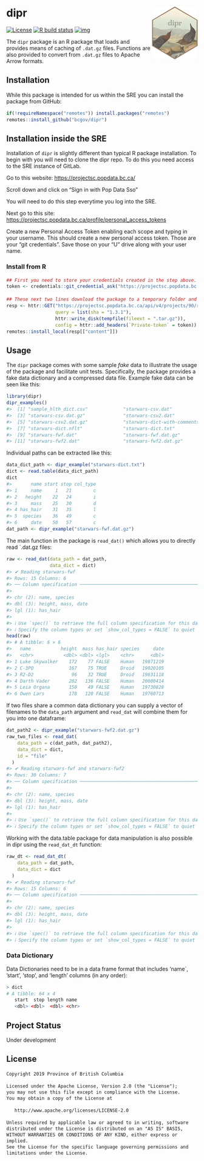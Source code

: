 
<!-- README.md is generated from README.Rmd. Please edit that file -->

# dipr <img src='man/figures/logo.png' align="right" height="139" />

<!-- badges: start -->

[![License](https://img.shields.io/badge/License-Apache%202.0-blue.svg)](https://opensource.org/licenses/Apache-2.0)
[![R build
status](https://github.com/bcgov/dipr/workflows/R-CMD-check/badge.svg)](https://github.com/bcgov/dipr)
[![img](https://img.shields.io/badge/Lifecycle-Experimental-339999)](https://github.com/bcgov/repomountie/blob/master/doc/lifecycle-badges.md)
<!-- badges: end -->

The `dipr` package is an R package that loads and provides means of
caching of `.dat.gz` files. Functions are also provided to convert from
`.dat.gz` files to Apache Arrow formats.

## Installation

While this package is intended for us within the SRE you can install the
package from GitHub:

``` r
if(!requireNamespace("remotes")) install.packages("remotes")
remotes::install_github("bcgov/dipr")
```

## Installation inside the SRE

Installation of `dipr` is slightly different than typical R package
installation. To begin with you will need to clone the dipr repo. To do
this you need access to the SRE instance of GitLab.

Go to this website: <https://projectsc.popdata.bc.ca/>

Scroll down and click on “Sign in with Pop Data Sso”

You will need to do this step everytime you log into the SRE.

Next go to this site:
<https://projectsc.popdata.bc.ca/profile/personal_access_tokens>

Create a new Personal Access Token enabling each scope and typing in
your username. This should create a new personal access token. Those are
your “git credentials”. Save those on your “U” drive along with your
user name.

### Install from R

``` r
## First you need to store your credentials created in the step above. This is a one time only thing
token <- credentials::git_credential_ask("https://projectsc.popdata.bc.ca")$password

## These next two lines download the package to a temporary folder and install it. 
resp <- httr::GET("https://projectsc.popdata.bc.ca/api/v4/projects/90/repository/archive.tar.gz",
                  query = list(sha = "1.3.1"),
                  httr::write_disk(tempfile(fileext = ".tar.gz")),
                  config = httr::add_headers(`Private-token` = token))
remotes::install_local(resp[["content"]])
```

## Usage

The `dipr` package comes with some sample *fake* data to illustrate the
usage of the package and facilitate unit tests. Specifically, the
package provides a fake data dictionary and a compressed data file.
Example fake data can be seen like this:

``` r
library(dipr)
dipr_examples()
#>  [1] "sample_hlth_dict.csv"             "starwars-csv.dat"                
#>  [3] "starwars-csv.dat.gz"              "starwars-csv2.dat"               
#>  [5] "starwars-csv2.dat.gz"             "starwars-dict-with-comments.nflt"
#>  [7] "starwars-dict.nflt"               "starwars-dict.txt"               
#>  [9] "starwars-fwf.dat"                 "starwars-fwf.dat.gz"             
#> [11] "starwars-fwf2.dat"                "starwars-fwf2.dat.gz"
```

Individual paths can be extracted like this:

``` r
data_dict_path <- dipr_example("starwars-dict.txt")
dict <- read.table(data_dict_path)
dict
#>       name start stop col_type
#> 1     name     1   21        c
#> 2   height    22   24        i
#> 3     mass    25   30        d
#> 4 has_hair    31   35        l
#> 5  species    36   49        c
#> 6     date    50   57        c
dat_path <- dipr_example("starwars-fwf.dat.gz")
```

The main function in the package is `read_dat()` which allows you to
directly read \`.dat.gz files:

``` r
raw <- read_dat(data_path = dat_path,
                data_dict = dict)
#> ✔ Reading starwars-fwf
#> Rows: 15 Columns: 6
#> ── Column specification ────────────────────────────────────────────────────────
#> 
#> chr (2): name, species
#> dbl (3): height, mass, date
#> lgl (1): has_hair
#> 
#> ℹ Use `spec()` to retrieve the full column specification for this data.
#> ℹ Specify the column types or set `show_col_types = FALSE` to quiet this message.
head(raw)
#> # A tibble: 6 × 6
#>   name           height  mass has_hair species     date
#>   <chr>           <dbl> <dbl> <lgl>    <chr>      <dbl>
#> 1 Luke Skywalker    172    77 FALSE    Human   19871219
#> 2 C-3PO             167    75 TRUE     Droid   19020105
#> 3 R2-D2              96    32 TRUE     Droid   19631118
#> 4 Darth Vader       202   136 FALSE    Human   20000414
#> 5 Leia Organa       150    49 FALSE    Human   19730828
#> 6 Owen Lars         178   120 FALSE    Human   19760713
```

If two files share a common data dictionary you can supply a vector of
filenames to the `data_path` argument and `read_dat` will combine them
for you into one dataframe:

``` r
dat_path2 <- dipr_example("starwars-fwf2.dat.gz")
raw_two_files <- read_dat(
    data_path = c(dat_path, dat_path2),
    data_dict = dict,
    id = "file"
  )
#> ✔ Reading starwars-fwf and starwars-fwf2
#> Rows: 30 Columns: 7
#> ── Column specification ────────────────────────────────────────────────────────
#> 
#> chr (2): name, species
#> dbl (3): height, mass, date
#> lgl (1): has_hair
#> 
#> ℹ Use `spec()` to retrieve the full column specification for this data.
#> ℹ Specify the column types or set `show_col_types = FALSE` to quiet this message.
```

Working with the data.table package for data manipulation is also
possible in dipr using the `read_dat_dt` function:

``` r
raw_dt <- read_dat_dt(
    data_path = dat_path,
    data_dict = dict
  )
#> ✔ Reading starwars-fwf
#> Rows: 15 Columns: 6
#> ── Column specification ────────────────────────────────────────────────────────
#> 
#> chr (2): name, species
#> dbl (3): height, mass, date
#> lgl (1): has_hair
#> 
#> ℹ Use `spec()` to retrieve the full column specification for this data.
#> ℹ Specify the column types or set `show_col_types = FALSE` to quiet this message.
```

### Data Dictionary

Data Dictionaries need to be in a data frame format that includes
‘name\`, ’start’, ‘stop’, and ‘length’ columns (in any order):

``` r
> dict
# A tibble: 64 x 4
   start  stop length name                      
   <dbl> <dbl>  <dbl> <chr>   
```

## Project Status

Under development

## License

    Copyright 2019 Province of British Columbia

    Licensed under the Apache License, Version 2.0 (the "License");
    you may not use this file except in compliance with the License.
    You may obtain a copy of the License at 

       http://www.apache.org/licenses/LICENSE-2.0

    Unless required by applicable law or agreed to in writing, software
    distributed under the License is distributed on an "AS IS" BASIS,
    WITHOUT WARRANTIES OR CONDITIONS OF ANY KIND, either express or implied.
    See the License for the specific language governing permissions and
    limitations under the License.
